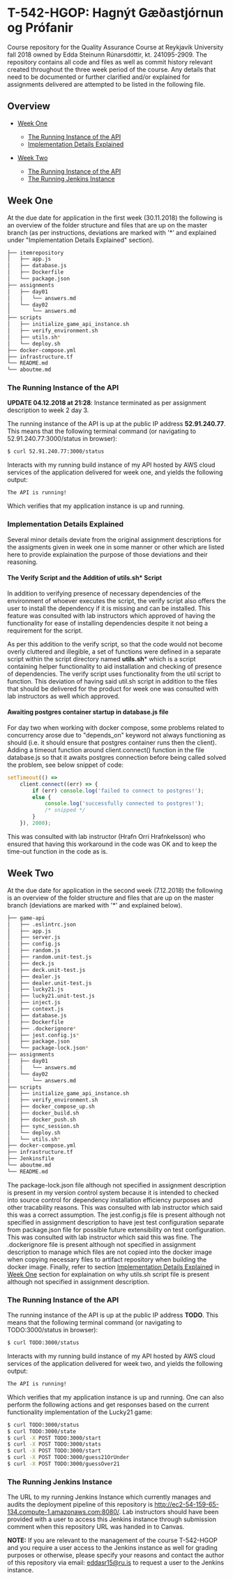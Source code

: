 # T-542-HGOP: Hagnýt Gæðastjórnun og Prófanir
Course repository for the Quality Assurance Course at Reykjavík University fall 2018 owned by Edda Steinunn Rúnarsdóttir, kt. 241095-2909. The repository contains all code and files as well as commit history relevant created throughout the three week period of the course. Any details that need to be documented or further clarified and/or explained for assignments delivered are attempted to be listed in the following file. 

## Overview
- [Week One](#w1)
  * [The Running Instance of the API](#w1-running-instance)
  * [Implementation Details Explained](#w1-implementation-details)
  
- [Week Two](#w2)
  * [The Running Instance of the API](#w2-running-instance)
  * [The Running Jenkins Instance](#w2-jenkins-instance)

<a name="w1"></a>
## Week One
At the due date for application in the first week (30.11.2018) the following is an overview of the folder structure and files that are up on the master branch (as per instructions, deviations are marked with '*' and explained under "Implementation Details Explained" section).

```bash
├── itemrepository
│   ├── app.js
│   ├── database.js
│   ├── Dockerfile
│   └── package.json
├── assignments
│   ├── day01
│   │   └── answers.md
│   └── day02
│       └── answers.md
├── scripts
│   ├── initialize_game_api_instance.sh
│   ├── verify_environment.sh
│   ├── utils.sh*
│   └── deploy.sh
├── docker-compose.yml
├── infrastructure.tf
└── README.md
└── aboutme.md
```
<a name="w1-running-instance"></a>
### The Running Instance of the API

**UPDATE 04.12.2018 at 21:28**: Instance terminated as per assignment description to week 2 day 3.

The running instance of the API is up at the public IP address **52.91.240.77**. This means that the following terminal command (or navigating to 52.91.240.77:3000/status in browser):
```bash
$ curl 52.91.240.77:3000/status
```
Interacts with my running build instance of my API hosted by AWS cloud services of the application delivered for week one, and yields the following output:

```bash
The API is running!
```
Which verifies that my application instance is up and running.

<a name="w1-implementation-details"></a>
### Implementation Details Explained
Several minor details deviate from the original assignment descriptions for the assigments given in week one in some manner or other which are listed here to provide explaination the purpose of those deviations and their reasoning.

#### The Verify Script and the Addition of utils.sh* Script

In addition to verifying presence of necessary dependencies of the environment of whoever executes the script, the verify script also offers the user to install the dependency if it is missing and can be installed. This feature was consulted with lab instructors which approved of having the functionality for ease of installing dependencies despite it not being a requirement for the script.

As per this addition to the verify script, so that the code would not become overly cluttered and illegible, a set of functions were defined in a separate script within the script directory named **utils.sh*** which is a script containing helper functionality to aid installation and checking of presence of dependencies. The verify script uses functionality from the util script to function. This deviation of having said util.sh script in addition to the files that should be delivered for the product for week one was consulted with lab instructors as well which approved.

#### Awaiting postgres container startup in database.js file
For day two when working with docker compose, some problems related to concurrency arose due to "depends_on" keyword not always functioning as should (i.e. it should ensure that postgres container runs then the client). Adding a timeout function around client.connect() function in the file database.js so that it awaits postgres connection before being called solved the problem, see below snippet of code:

```javascript
setTimeout(() =>
    client.connect((err) => {
        if (err) console.log('failed to connect to postgres!');
        else {
            console.log('successfully connected to postgres!');
            /* snipped */
        }
    }), 2000);
```

 This was consulted with lab instructor (Hrafn Orri Hrafnkelsson) who ensured that having this workaround in the code was OK and to keep the time-out function in the code as is.

<a name="w2"></a>
## Week Two
At the due date for application in the second week (7.12.2018) the following is an overview of the folder structure and files that are up on the master branch (deviations are marked with '*' and explained below).

```bash
├── game-api
│   ├── .eslintrc.json
│   ├── app.js
│   ├── server.js
│   ├── config.js
│   ├── random.js
│   ├── random.unit-test.js
│   ├── deck.js
│   ├── deck.unit-test.js
│   ├── dealer.js
│   ├── dealer.unit-test.js
│   ├── lucky21.js
│   ├── lucky21.unit-test.js
│   ├── inject.js
│   ├── context.js
│   ├── database.js
│   ├── Dockerfile
│   ├── .dockerignore*
│   ├── jest.config.js*
│   ├── package.json
│   └── package-lock.json*
├── assignments
│   ├── day01
│   │   └── answers.md
│   └── day02
│       └── answers.md
├── scripts
│   ├── initialize_game_api_instance.sh
│   ├── verify_environment.sh
│   ├── docker_compose_up.sh
│   ├── docker_build.sh
│   ├── docker_push.sh
│   ├── sync_session.sh
│   └── deploy.sh
│   └── utils.sh*
├── docker-compose.yml
├── infrastructure.tf
├── Jenkinsfile
└── aboutme.md
└── README.md
```

The package-lock.json file although not specified in assignment description is present in my version control system because it is intended to checked into source control for dependency installation efficiency purposes and other tracability reasons. This was consulted with lab instructor which said this was a correct assumption. The jest.config.js file is present although not specified in assignment description to have jest test configuration separate from package.json file for possible future extensibility on test configuration.  This was consulted with lab instructor which said this was fine. The .dockerignore file is present although not specified in assignment description to manage which files are not copied into the docker image when copying necessary files to artifact repository when building the docker image. Finally, refer to section [Implementation Details Explained](#w1-implementation-details) in [Week One](#w1) section for explaination on why utils.sh script file is present although not specified in assignment description.

<a name="w2-running-instance"></a>
### The Running Instance of the API

The running instance of the API is up at the public IP address **TODO**. This means that the following terminal command (or navigating to TODO:3000/status in browser):
```bash
$ curl TODO:3000/status
```
Interacts with my running build instance of my API hosted by AWS cloud services of the application delivered for week two, and yields the following output:

```bash
The API is running!
```
Which verifies that my application instance is up and running. One can also perform the following actions and get responses based on the current functionality implementation of the Lucky21 game:

```bash
$ curl TODO:3000/status
$ curl TODO:3000/state
$ curl -X POST TODO:3000/start
$ curl -X POST TODO:3000/stats
$ curl -X POST TODO:3000/start
$ curl -X POST TODO:3000/guess21OrUnder
$ curl -X POST TODO:3000/guessOver21
```

<a name="w2-jenkins-instance"></a>
### The Running Jenkins Instance
The URL to my running Jenkins Instance which currently manages and audits the deployment pipeline of this repository is http://ec2-54-159-65-134.compute-1.amazonaws.com:8080/. Lab instructors should have been provided with a user to access this Jenkins instance through submission comment when this repository URL was handed in to Canvas.

**NOTE:** If you are relevant to the management of the course T-542-HGOP and you require a user access to the Jenkins instance as well for grading purposes or otherwise, please specify your reasons and contact the author of this repository via email: eddasr15@ru.is to request a user to the Jenkins instance.
